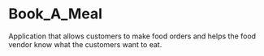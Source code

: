 # Book_A_Meal
Application that allows customers to make food orders and helps the food vendor know what the customers want to eat.
